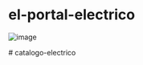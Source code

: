 ﻿# el-portal-electrico
![image](https://user-images.githubusercontent.com/82006357/183231707-c111e6c2-83e0-4fdc-9acc-09a770349a87.png)

#   c a t a l o g o - e l e c t r i c o  
 